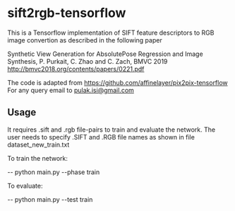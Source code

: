 # sift2rgb-tensorflow

This is a Tensorflow implementation of SIFT feature descriptors to RGB image convertion as described in the following paper

Synthetic View Generation for AbsolutePose Regression and Image Synthesis, P. Purkait, C. Zhao and C. Zach, BMVC 2019
http://bmvc2018.org/contents/papers/0221.pdf

The code is adapted from https://github.com/affinelayer/pix2pix-tensorflow
For any query email to pulak.isi@gmail.com

## Usage 

It requires .sift and .rgb file-pairs to train and evaluate the network. The user needs to specify .SIFT and .RGB file names as shown in file dataset_new_train.txt

To train the network:

   -- python main.py --phase train 

To evaluate:

   -- python main.py --test train 

